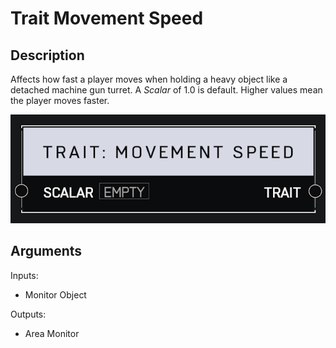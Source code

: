 # Trait Movement Speed

## Description

Affects how fast a player moves when holding a heavy object like a detached machine gun turret. A _Scalar_ of 1.0 is default. Higher values mean the player moves faster.

![Area Monitor](../../.gitbook/assets/images/scripting/traits/trait-movement-speed.png)

## Arguments

Inputs:

* Monitor Object

Outputs:

* Area Monitor
